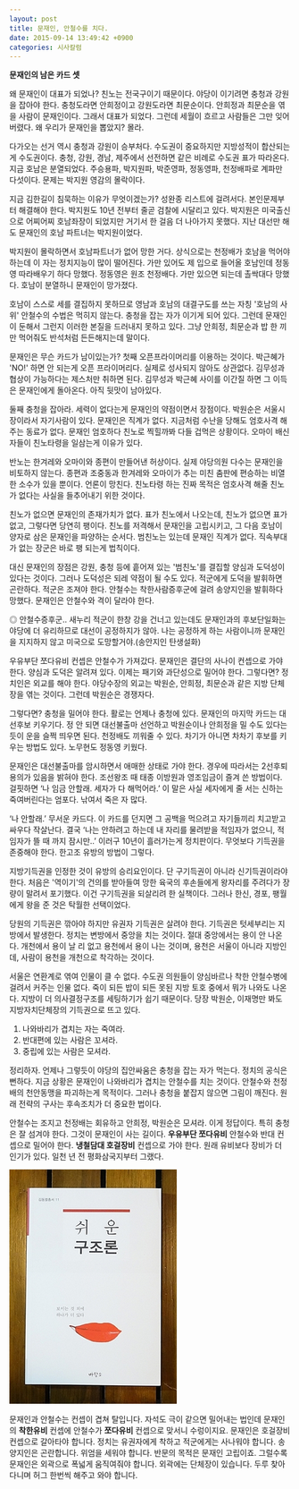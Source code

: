 ```yaml
---
layout: post
title: 문재인, 안철수를 치다.
date: 2015-09-14 13:49:42 +0900
categories: 시사칼럼
---
```

**문재인의 남은 카드 셋**

  


왜 문재인이 대표가 되었나? 친노는 전국구이기 때문이다. 야당이 이기려면 충청과 강원을 잡아야 한다. 충청도라면 안희정이고 강원도라면 최문순이다. 안희정과 최문순을 엮을 사람이 문재인이다. 그래서 대표가 되었다. 그런데 세월이 흐르고 사람들은 그만 잊어버렸다. 왜 우리가 문재인을 뽑았지? 몰라. 

  


다가오는 선거 역시 충청과 강원이 승부처다. 수도권이 중요하지만 지방성적이 합산되는게 수도권이다. 충청, 강원, 경남, 제주에서 선전하면 같은 비례로 수도권 표가 따라온다. 지금 호남은 분열되었다. 주승용파, 박지원파, 박준영파, 정동영파, 천정배파로 계파만 다섯이다. 문제는 박지원 영감의 몰락이다. 

  


지금 김한길이 침묵하는 이유가 무엇이겠는가? 성완종 리스트에 걸려서다. 본인문제부터 해결해야 한다. 박지원도 10년 전부터 줄곧 검찰에 시달리고 있다. 박지원은 미국출신으로 어찌어찌 호남좌장이 되었지만 거기서 한 걸음 더 나아가지 못했다. 지난 대선만 해도 문재인의 호남 파트너는 박지원이었다. 

  


박지원이 몰락하면서 호남파트너가 없어 망한 거다. 상식으로는 천정배가 호남을 먹어야 하는데 이 자는 정치지능이 많이 떨어진다. 가만 있어도 제 입으로 들어올 호남인데 정동영 따라배우기 하다 망했다. 정동영은 원조 천정배다. 가만 있으면 되는데 촐싹대다 망했다. 호남이 분열하니 문재인이 망가졌다. 

  


호남이 스스로 세를 결집하지 못하므로 영남과 호남의 대결구도를 쓰는 자칭 '호남의 사위' 안철수의 수법은 먹히지 않는다. 충청을 잡는 자가 이기게 되어 있다. 그런데 문재인이 둔해서 그런지 이러한 본질을 드러내지 못하고 있다. 그냥 안희정, 최문순과 밥 한 끼만 먹어줘도 반석처럼 든든해지는데 말이다.

  


문재인은 무슨 카드가 남이있는가? 첫째 오픈프라이머리를 이용하는 것이다. 박근혜가 'NO!' 하면 안 되는게 오픈 프라이머리다. 실제로 성사되지 않아도 상관없다. 김무성과 협상이 가능하다는 제스처만 취하면 된다. 김무성과 박근혜 사이를 이간질 하면 그 이득은 문재인에게 돌아온다. 아직 뒷맛이 남아있다. 

  


둘째 충청을 잡아라. 세력이 없다는게 문재인의 약점이면서 장점이다. 박원순은 서울시장이라서 자기사람이 있다. 문재인은 직계가 없다. 지금처럼 수난을 당해도 엄호사격 해주는 동료가 없다. 문재인 엄호하다 친노로 찍힐까봐 다들 겁먹은 상황이다. 오마이 배신자들이 친노타령을 일삼는게 이유가 있다. 

  


반노는 한겨레와 오마이와 종편이 만들어낸 허상이다. 실제 야당의원 다수는 문재인을 비토하지 않는다. 종편과 조중동과 한겨레와 오마이가 추는 미친 춤판에 편승하는 비열한 소수가 있을 뿐이다. 언론이 망친다. 친노타령 하는 진짜 목적은 엄호사격 해줄 친노가 없다는 사실을 들추어내기 위한 것이다. 

  


친노가 없으면 문재인의 존재가치가 없다. 표가 친노에서 나오는데, 친노가 없으면 표가 없고, 그렇다면 당연히 팽이다. 친노를 저격해서 문재인을 고립시키고, 그 다음 호남이 양자로 삼은 문재인을 파양하는 순서다. 범친노는 있는데 문재인 직계가 없다. 직속부대가 없는 장군은 바로 팽 되는게 법칙이다.

  


대신 문재인의 장점은 강원, 충청 등에 흩어져 있는 '범친노'를 결집할 양심과 도덕성이 있다는 것이다. 그러나 도덕성은 되레 약점이 될 수도 있다. 적군에게 도덕을 발휘하면 곤란하다. 적군은 조져야 한다. 안철수는 착한사람증후군에 걸려 송양지인을 발휘하다 망했다. 문재인은 안철수와 격이 달라야 한다. 

  


◎ 안철수증후군.. 새누리 적군이 한창 강을 건너고 있는데도 문재인과의 후보단일화는 야당에 더 유리하므로 대선이 공정하지가 않아. 나는 공정하게 하는 사람이니까 문재인을 지지하지 않고 미국으로 도망할거야.(송안지인 탄생설화)

  


우유부단 쪼다유비 컨셉은 안철수가 가져갔다. 문재인은 결단의 사나이 컨셉으로 가야 한다. 양심과 도덕은 알려져 있다. 이제는 패기와 과단성으로 밀어야 한다. 그렇다면? 정치인은 외교를 해야 한다. 야당수장의 외교는 박원순, 안희정, 최문순과 같은 지방 단체장을 엮는 것이다. 그런데 박원순은 경쟁자다. 

  


그렇다면? 충청을 밀어야 한다. 활로는 언제나 충청에 있다. 문재인의 마지막 카드는 대선후보 키우기다. 정 안 되면 대선불출마 선언하고 박원순이나 안희정을 밀 수도 있다는 듯이 운을 슬쩍 띄우면 된다. 천정배도 끼워줄 수 있다. 차기가 아니면 차차기 후보를 키우는 방법도 있다. 노무현도 정동영 키웠다. 

  


문재인은 대선불출마를 암시하면서 애매한 상태로 가야 한다. 경우에 따라서는 2선후퇴 용의가 있음을 밝혀야 한다. 조선왕조 때 태종 이방원과 영조임금이 즐겨 쓴 방법이다. 걸핏하면 ‘나 임금 안할래. 세자가 다 해먹어라.’ 이 말은 사실 세자에게 줄 서는 신하는 죽여버린다는 엄포다. 낚여서 죽은 자 많다.

  


‘나 안할래.’ 무서운 카드다. 이 카드를 던지면 그 공백을 먹으려고 자기들끼리 치고받고 싸우다 작살난다. 결국 ‘나는 안하려고 하는데 내 자리를 물려받을 적임자가 없으니, 적임자가 뜰 때 까지 잠시만..’ 이러구 10년이 흘러가는게 정치판이다. 무엇보다 기득권을 존중해야 한다. 한고조 유방의 방법이 그렇다.

  


지방기득권을 인정한 것이 유방의 승리요인이다. 단 구기득권이 아니라 신기득권이라야 한다. 처음은 '역이기'의 건의를 받아들여 망한 육국의 후손들에게 왕자리를 주려다가 장량이 말려서 포기했다. 이건 구기득권을 되살리려 한 실책이다. 그러나 한신, 경포, 팽월에게 왕을 준 것은 탁월한 선택이었다. 

  


당원의 기득권은 깎아야 하지만 유권자 기득권은 살려야 한다. 기득권은 텃세부리는 지방에서 발생한다. 정치는 변방에서 중앙을 치는 것이다. 절대 중앙에서는 용이 안 나온다. 개천에서 용이 날 리 없고 용천에서 용이 나는 것이며, 용천은 서울이 아니라 지방인데, 사람이 용천을 개천으로 착각하는 것이다. 

  


서울은 연환계로 엮여 인물이 클 수 없다. 수도권 의원들이 양심바르나 착한 안철수병에 걸려서 커주는 인물 없다. 죽이 되든 밥이 되든 못된 지방 토호 중에서 뭐가 나와도 나온다. 지방이 더 의사결정구조를 세팅하기가 쉽기 때문이다. 당장 박원순, 이재명만 봐도 지방자치단체장의 기득권으로 뜨고 있다. 

   
1) 나와바리가 겹치는 자는 죽여라.    
2) 반대편에 있는 사람은 꼬셔라.    
3) 중립에 있는 사람은 모셔라.  
  


정리하자. 언제나 그렇듯이 야당의 집안싸움은 충청을 잡는 자가 먹는다. 정치의 공식은 뻔하다. 지금 상황은 문재인이 나와바리가 겹치는 안철수를 치는 것이다. 안철수와 천정배의 천안동맹을 파괴하는게 목적이다. 그러나 충청을 붙잡지 않으면 그림이 깨진다. 원래 전략의 구사는 후속조치가 더 중요한 법이다.

  


안철수는 조지고 천정배는 회유하고 안희정, 박원순은 모셔라. 이게 정답이다. 특히 충청은 잘 섬겨야 한다. 그것이 문재인이 사는 길이다. **우유부단 쪼다유비** 안철수와 반대 컨셉으로 밀어야 한다. **냉철담대 호걸장비** 컨셉으로 가야 한다. 원래 유비보다 장비가 더 인기가 있다. 일천 년 전 평화삼국지부터 그랬다. 

  


  



 <img src="files/attach/images/199/852/620/DSC01488.JPG" alt="DSC01488.JPG" width="300" height="419" /> 

  


문재인과 안철수는 컨셉이 겹쳐 탈입니다. 자석도 극이 같으면 밀어내는 법인데 문재인의 **착한유비** 컨셉에 안철수가 **쪼다유비** 컨셉으로 맞서니 수렁이지요. 문재인은 호걸장비 컨셉으로 갈아타야 합니다. 정치는 유권자에게 착하고 적군에게는 사나워야 합니다. 송양지인은 곤란합니다. 위엄을 세워야 합니다. 반문의 목적은 문재인 고립이죠. 그럴수록 문재인은 외곽으로 폭넓게 움직여줘야 합니다. 외곽에는 단체장이 있습니다. 두루 찾아다니며 허그 한번씩 해주고 와야 합니다.